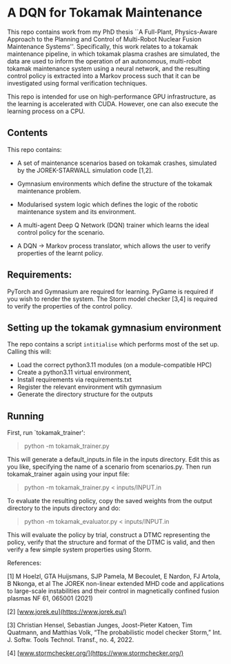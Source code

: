 
# A DQN for Tokamak Maintenance

This repo contains work from my PhD thesis ``A Full-Plant, Physics-Aware Approach to the Planning and Control of Multi-Robot Nuclear Fusion Maintenance Systems''. Specifically, this work relates to a tokamak maintenance pipeline, in which tokamak plasma crashes are simulated, the data are used to inform the operation of an autonomous, multi-robot tokamak maintenance system using a neural network, and the resulting control policy is extracted into a Markov process such that it can be investigated using formal verification techniques.

This repo is intended for use on high-performance GPU infrastructure, as the learning is accelerated with CUDA. However, one can also execute the learning process on a CPU.

## Contents

This repo contains:

- A set of maintenance scenarios based on tokamak crashes, simulated by the JOREK-STARWALL simulation code [1,2].

- Gymnasium environments which define the structure of the tokamak maintenance problem.

- Modularised system logic which defines the logic of the robotic maintenance system and its environment.

- A multi-agent Deep Q Network (DQN) trainer which learns the ideal control policy for the scenario.

- A DQN -> Markov process translator, which allows the user to verify properties of the learnt policy.

## Requirements:

PyTorch and Gymnasium are required for learning. PyGame is required if you wish to render the system. The Storm model checker [3,4] is required to verify the properties of the control policy.

## Setting up the tokamak gymnasium environment

The repo contains a script `intitialise` which performs most of the set up.  Calling this will:

- Load the correct python3.11 modules (on a module-compatible HPC)
- Create a python3.11 virtual environment,
- Install requirements via requirements.txt
- Register the relevant environment wtih gymnasium
- Generate the directory structure for the outputs

## Running

First, run `tokamak_trainer':

> python -m tokamak_trainer.py

This will generate a default_inputs.in file in the inputs directory. Edit this as you like, specifying the name of a scenario from scenarios.py. Then run tokamak_trainer again using your input file:

> python -m tokamak_trainer.py < inputs/INPUT.in

To evaluate the resulting policy, copy the saved weights from the output directory to the inputs directory and do:

> python -m tokamak_evaluator.py < inputs/INPUT.in

This will evaluate the policy by trial, construct a DTMC representing the policy, verify that the structure and format of the DTMC is valid, and then verify a few simple system properties using Storm.

References:

[1] M Hoelzl, GTA Huijsmans, SJP Pamela, M Becoulet, E Nardon, FJ Artola, B Nkonga, et al The JOREK non-linear extended MHD code and applications to large-scale instabilities and their control in magnetically confined fusion plasmas NF 61, 065001 (2021) 

[2] [www.jorek.eu](https://www.jorek.eu/)

[3] Christian Hensel, Sebastian Junges, Joost-Pieter Katoen, Tim Quatmann, and Matthias Volk, “The probabilistic model checker Storm,” Int. J. Softw. Tools Technol. Transf., no. 4, 2022.

[4] [www.stormchecker.org/](https://www.stormchecker.org/)

